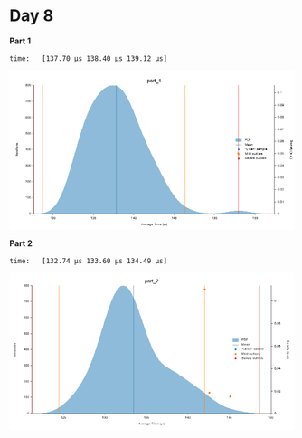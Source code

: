 # Day 8

**Part 1**

```
time:   [137.70 µs 138.40 µs 139.12 µs]
```

![](img/part_1.png)

**Part 2**

```
time:   [132.74 µs 133.60 µs 134.49 µs]
```

![](img/part_2.png)
